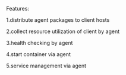 Features:

1.distribute agent packages to client hosts

2.collect resource utilization of client by agent

3.health checking by agent

4.start container via agent 

5.service management via agent
